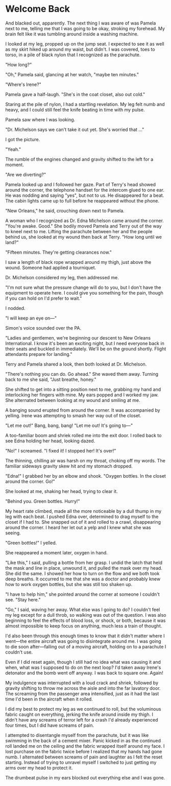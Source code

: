 # Welcome Back

And blacked out, apparently.
The next thing I was aware of was Pamela next to me, telling me that I was going to be okay, stroking my forehead.
My brain felt like it was tumbling around inside a washing machine.

I looked at my leg, propped up on the jump seat.
I expected to see it as well as my skirt hiked up around my waist, but didn't.
I was covered, toes to torso, in a pile of black nylon that I recognized as the parachute.

"How long?"

"Oh," Pamela said, glancing at her watch, "maybe ten minutes."

"Where's Irene?"

Pamela gave a half-laugh.
"She's in the coat closet, also out cold."

Staring at the pile of nylon, I had a startling revelation.
My leg felt numb and heavy, and I could still feel the knife beating in time with my pulse.

Pamela saw where I was looking.

"Dr. Michelson says we can't take it out yet.
She's worried that …"

I got the picture.

"Yeah."

The rumble of the engines changed and gravity shifted to the left for a moment.

"Are we diverting?"

Pamela looked up and I followed her gaze.
Part of Terry's head showed around the corner, the telephone handset for the intercom glued to one ear.
He was nodding and saying "yes", but not to us.
He disappeared for a beat.
The cabin lights came up to full before he reappeared without the phone.

"New Orleans," he said, crouching down next to Pamela.

A woman who I recognized as Dr. Edna Michelson came around the corner.
"You're awake.
Good."
She bodily moved Pamela and Terry out of the way to kneel next to me.
Lifting the parachute between her and the people behind us, she looked at my wound then back at Terry.
"How long until we land?"

"Fifteen minutes.
They're getting clearances now."

I saw a length of black rope wrapped around my thigh, just above the wound.
Someone had applied a tourniquet.

Dr. Michelson considered my leg, then addressed me.

"I'm not sure what the pressure change will do to you, but I don't have the equipment to operate here.
I could give you something for the pain, though if you can hold on I'd prefer to wait."

I nodded.

"I will keep an eye on—"

Simon's voice sounded over the PA.

"Ladies and gentlemen, we're beginning our descent to New Orleans International.
I know it's been an exciting night, but I need everyone back in their seats and buckled in immediately.
We'll be on the ground shortly.
Flight attendants prepare for landing."

Terry and Pamela shared a look, then both looked at Dr. Michelson.

"There's nothing you can do.
Go ahead."
She waved them away.
Turning back to me she said, "Just breathe, honey."

She shifted to get into a sitting position next to me, grabbing my hand and interlocking her fingers with mine.
My ears popped and I worked my jaw.
She alternated between looking at my wound and smiling at me.

A banging sound erupted from around the corner.
It was accompanied by yelling.
Irene was attempting to smash her way out of the closet.

"Let me out!"
Bang, bang, bang!
"Let me out!
It's going to—"

A too-familiar boom and shriek rolled me into the exit door.
I rolled back to see Edna holding her head, looking dazed.

"No!" I screamed.
"I fixed it!
I stopped her!
It's over!"

The thinning, chilling air was harsh on my throat, choking off my words.
The familiar sideways gravity skew hit and my stomach dropped.

"Edna!"
I grabbed her by an elbow and shook.
"Oxygen bottles.
In the closet around the corner.
Go!"

She looked at me, shaking her head, trying to clear it.

"Behind you.
Green bottles.
Hurry!"

My heart rate climbed, made all the more noticeable by a dull thump in my leg with each beat.
I pushed Edna over, determined to drag myself to the closet if I had to.
She snapped out of it and rolled to a crawl, disappearing around the corner.
I heard her let out a yelp and I knew what she was seeing.

"Green bottles!" I yelled.

She reappeared a moment later, oxygen in hand.

"Like this," I said, pulling a bottle from her grasp.
I undid the latch that held the mask and line in place, unwound it, and pulled the mask over my head.
She did the same.
I showed her how to turn on the flow and we both took deep breaths.
It occurred to me that she was a doctor and probably knew how to work oxygen bottles, but she was still too shaken up.

"I have to help him," she pointed around the corner at someone I couldn't see.
"Stay here."

"Go," I said, waving her away.
What else was I going to do?
I couldn't feel my leg except for a dull throb, so walking was out of the question.
I was also beginning to feel the effects of blood loss, or shock, or both, because it was almost impossible to keep focus on anything, much less a train of thought.

I'd also been through this enough times to know that it didn't matter where I went—the entire aircraft was going to disintegrate around me.
I was going to die soon after—falling out of a moving aircraft, holding on to a parachute I couldn't use.

Even if I did reset again, though I still had no idea what was causing it and when, what was I supposed to do on the next loop?
I'd taken away Irene's detonator and the bomb went off anyway.
I was back to square one.
Again!

My indulgence was interrupted with a loud crack and shriek, followed by gravity shifting to throw me across the aisle and into the far lavatory door.
The screaming from the passenger area intensified, just as it had the last time I'd been in the aircraft when it rolled.

I did my best to protect my leg as we continued to roll, but the voluminous fabric caught on everything, jerking the knife around inside my thigh.
I didn't have any screams of terror left for a crash I'd already experienced four times, but I did have screams of pain.

I attempted to disentangle myself from the parachute, but it was like swimming in the back of a cement mixer.
Panic kicked in as the continued roll landed me on the ceiling and the fabric wrapped itself around my face.
I lost purchase on the fabric twice before I realized that my hands had gone numb.
I alternated between screams of pain and laughter as I felt the reset starting.
Instead of trying to unravel myself I switched to just getting my arms over my head to protect it.

The drumbeat pulse in my ears blocked out everything else and I was gone.
